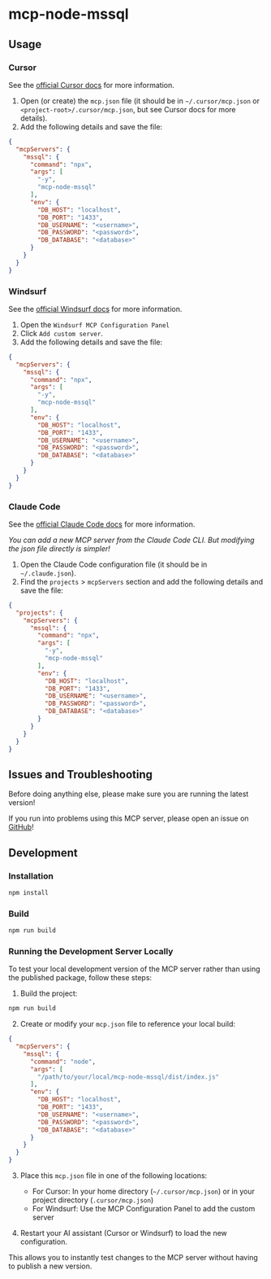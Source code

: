 # mcp-node-mssql

## Usage

### Cursor

See the [official Cursor docs](https://docs.cursor.com/context/model-context-protocol) for more information.

1. Open (or create) the `mcp.json` file (it should be in `~/.cursor/mcp.json` or `<project-root>/.cursor/mcp.json`, but see Cursor docs for more details).
2. Add the following details and save the file:

```json
{
  "mcpServers": {
    "mssql": {
      "command": "npx",
      "args": [
        "-y",
        "mcp-node-mssql"
      ],
      "env": {
        "DB_HOST": "localhost",
        "DB_PORT": "1433",
        "DB_USERNAME": "<username>",
        "DB_PASSWORD": "<password>",
        "DB_DATABASE": "<database>"
      }
    }
  }
}
```

### Windsurf

See the [official Windsurf docs](https://codeium.com/docs/windsurf/mcp) for more information.

1. Open the `Windsurf MCP Configuration Panel`
2. Click `Add custom server`.
3. Add the following details and save the file:

```json
{
  "mcpServers": {
    "mssql": {
      "command": "npx",
      "args": [
        "-y",
        "mcp-node-mssql"
      ],
      "env": {
        "DB_HOST": "localhost",
        "DB_PORT": "1433",
        "DB_USERNAME": "<username>",
        "DB_PASSWORD": "<password>",
        "DB_DATABASE": "<database>"
      }
    }
  }
}
```


### Claude Code

See the [official Claude Code docs](https://docs.anthropic.com/en/docs/agents-and-tools/claude-code/tutorials#set-up-model-context-protocol-mcp) for more information.

_You can add a new MCP server from the Claude Code CLI. But modifying the json file directly is simpler!_

1. Open the Claude Code configuration file (it should be in `~/.claude.json`).
2. Find the `projects` > `mcpServers` section and add the following details and save the file:

```json
{
  "projects": {
    "mcpServers": {
      "mssql": {
        "command": "npx",
        "args": [
          "-y",
          "mcp-node-mssql"
        ],
        "env": {
          "DB_HOST": "localhost",
          "DB_PORT": "1433",
          "DB_USERNAME": "<username>",
          "DB_PASSWORD": "<password>",
          "DB_DATABASE": "<database>"
        }
      }
    }
  }
}
```

## Issues and Troubleshooting

Before doing anything else, please make sure you are running the latest version!

If you run into problems using this MCP server, please open an issue on [GitHub](https://github.com/cwilby/mcp-node-mssql/issues)!

## Development

### Installation

```bash
npm install
```

### Build

```bash
npm run build
```

### Running the Development Server Locally

To test your local development version of the MCP server rather than using the published package, follow these steps:

1. Build the project:
```bash
npm run build
```

2. Create or modify your `mcp.json` file to reference your local build:
```json
{
  "mcpServers": {
    "mssql": {
      "command": "node",
      "args": [
        "/path/to/your/local/mcp-node-mssql/dist/index.js"
      ],
      "env": {
        "DB_HOST": "localhost",
        "DB_PORT": "1433",
        "DB_USERNAME": "<username>",
        "DB_PASSWORD": "<password>",
        "DB_DATABASE": "<database>"
      }
    }
  }
}
```

3. Place this `mcp.json` file in one of the following locations:
   - For Cursor: In your home directory (`~/.cursor/mcp.json`) or in your project directory (`.cursor/mcp.json`)
   - For Windsurf: Use the MCP Configuration Panel to add the custom server

4. Restart your AI assistant (Cursor or Windsurf) to load the new configuration.

This allows you to instantly test changes to the MCP server without having to publish a new version.
